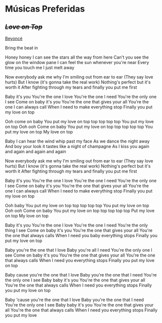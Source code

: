 # Músicas Preferidas

## *~~Love on Top~~*

[Beyoncé](https://www.google.com/search?sxsrf=AOaemvIBpDJJFxquk82QKqFwCUEH84PvdA:1641754899584&q=Beyoncé&stick=H4sIAAAAAAAAAONgVuLSz9U3MMwtKDQvXsTK4ZRamZ-XfHglALnZXcgZAAAA&sa=X&ved=2ahUKEwjF1uPMraX1AhW-q5UCHbeiA4wQMXoECAoQAw)

Bring the beat in

Honey honey
I can see the stars all the way from here
Can't you see the glow on the window pane
I can feel the sun whenever you're near
Every time you touch me I just melt away

Now everybody ask me why I'm smiling out from ear to ear
(They say love hurts)
But I know (it's gonna take the real work)
Nothing's perfect but it's worth it
After fighting through my tears and finally you put me first

Baby it's you
You're the one I love
You're the one I need
You're the only one I see
Come on baby it's you
You're the one that gives your all
You're the one I can always call
When I need to make everything stop
Finally you put my love on top

Ooh come on baby
You put my love on top top top top top
You put my love on top
Ooh ooh
Come on baby
You put my love on top top top top top
You put my love on top
My love on top

Baby I can hear the wind whip past my face
As we dance the night away
And boy your look it tastes like a night of champagne
As I kiss you again and again and again and again

Now everybody ask me why I'm smiling out from ear to ear
(They say love hurts)
But I know (it's gonna take the real work)
Nothing's perfect but it's worth it
After fighting through my tears and finally you put me first

Baby it's you
You're the one I love
You're the one I need
You're the only one I see
Come on baby it's you
You're the one that gives your all
You're the one I can always call
When I need to make everything stop
Finally you put my love on top

Ooh baby
You put my love on top top top top top
You put my love on top
Ooh ooh
Come on baby
You put my love on top top top top top
Put my love on top
My love on top

Baby it's you
You're the one I love
You're the one I need
You're the only thing I see
Come on baby it's you
You're the one that gives your all
You're the one that always calls
When I need you baby everything stops
Finally you put my love on top

Baby you're the one that I love
Baby you're all I need
You're the only one I see
Come on baby it's you
You're the one that gives your all
You're the one that always calls
When I need you everything stops
Finally you put my love on top

Baby cause you're the one that I love
Baby you're the one that I need
You're the only one I see
Baby baby it's you
You're the one that gives your all
You're the one that always calls
When I need you everything stops
Finally you put my love on top

Baby 'cause you're the one that I love
Baby you're the one that I need
You're the only one I see
Baby baby it's you
You're the one that gives your all
You're the one that always calls
When I need you everything stops
Finally you put my love